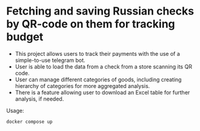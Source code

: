 # Fetching and saving Russian checks by QR-code on them for tracking budget

* This project allows users to track their payments with the use of a simple-to-use telegram bot.
* User is able to load the data from a check from a store scanning its QR code.
* User can manage different categories of goods, including creating hierarchy of categories for more aggregated analysis.
* There is a feature allowing user to download an Excel table for further analysis, if needed.

Usage:
```
docker compose up
```
